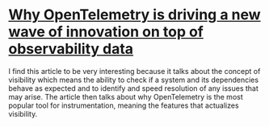 
# [Why OpenTelemetry is driving a new wave of innovation on top of observability data](https://sdtimes.com/monitor/why-opentelemetry-is-driving-a-new-wave-of-innovation-on-top-of-observability-data/)

I find this article to be very interesting because it talks about the concept of visibility which means the ability to check if a system and its dependencies behave as expected and to identify and speed resolution of any issues that may arise. The article then talks about why OpenTelemetry is the most popular tool for instrumentation, meaning the features that actualizes visibility.
